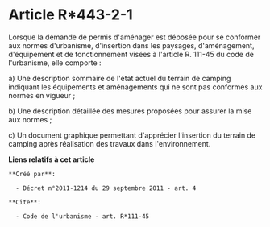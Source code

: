 # Article R*443-2-1

Lorsque la demande de permis d'aménager est déposée pour se conformer aux normes d'urbanisme, d'insertion dans les paysages,
d'aménagement, d'équipement et de fonctionnement visées à l'article R. 111-45 du code de l'urbanisme, elle comporte : 

a) Une description sommaire de l'état actuel du terrain de camping indiquant les équipements et aménagements qui ne sont pas
conformes aux normes en vigueur ; 

b) Une description détaillée des mesures proposées pour assurer la mise aux normes ; 

c) Un document graphique permettant d'apprécier l'insertion du terrain de camping après réalisation des travaux dans
l'environnement.

**Liens relatifs à cet article**

	**Créé par**:

	  - Décret n°2011-1214 du 29 septembre 2011 - art. 4

	**Cite**:

	  - Code de l'urbanisme - art. R*111-45
